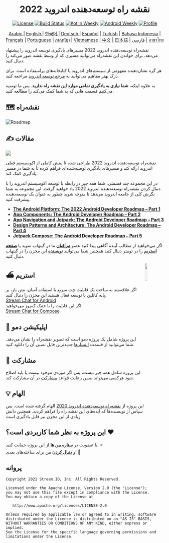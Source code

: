 <h1 align="center">نقشه راه توسعه‌دهنده اندروید 2022</h1>

<p align="center">
  <a href="https://opensource.org/licenses/Apache-2.0"><img alt="License" src="https://img.shields.io/badge/License-Apache%202.0-blue.svg"/></a>
  <a href="https://github.com/skydoves/android-developer-roadmap/actions/workflows/build.yml"><img alt="Build Status" src="https://github.com/skydoves/android-developer-roadmap/actions/workflows/build.yml/badge.svg"/></a>
  <a href="https://mailchi.mp/kotlinweekly/kotlin-weekly-279"><img alt="Kotlin Weekly" src="https://skydoves.github.io/badges/kotlin-weekly2.svg"/></a>
  <a href="https://androidweekly.net/issues/issue-495"><img alt="Android Weekly" src="https://skydoves.github.io/badges/android-weekly.svg"/></a>
  <a href="https://github.com/skydoves"><img alt="Profile" src="https://skydoves.github.io/badges/skydoves.svg"/></a>
</p>
<p align="center">
<a href="/README_AR.md" target="_blank"> Arabic </a> | <a href="/README.md" target="_blank"> English </a> | <a href="/README_KR.md" target="_blank"> 한국어 </a> | <a href="/README_DE.md" target="_blank"> Deutsch </a>| <a href="/README_ES.md" target="_blank"> Español</a> | <a href="/README_TR.md" target="_blank"> Turkish</a> | <a href="/README_ID.md" target="_blank"> Bahasa Indonesia</a> | <a href="/README_FR.md" target="_blank"> Français</a> | <a href="/README_PT.md" target="_blank"> Portuguese</a> | <a href="/README_KHM.md" target="_blank">ភាសាខ្មែរ</a> | <a href="/README_VI.md" target="_blank">Vietnamese</a> | <a href="/README_CN.md" target="_blank">中文</a> | <a href="/README_JP.md" target="_blank">日本語</a> | <a href="/README_FA.md" target="_blank">فارسی</a> | <a href="/README_TH.md" target="_blank">ภาษาไทย</a>
</p>

نقشه‌راه توسعه‌دهنده اندروید 2022 مسیرهای یادگیری توسعه اندروید را پیشنهاد می‌دهد. برای خواندن این
نقشه‌راه می‌توانید مسیری که از وسط نقشه عبور می‌کند را دنبال کنید.  

هر گره نشان‌دهنده مفهومی از سیستم‌های اندروید یا کتابخانه‌های پراستفاده است. برای درک بهتر مفاهیم
می‌توانید به [مرجع توسعه اندروید](https://developer.android.com/reference)   مراجعه کنید.

به علاوه اینکه، **شما نیازی به یادگیری تمامی موارد این نقشه راه ندارید**. پس ما توصیه می‌کنیم قسمت هایی که به شما کمک می‌کند را مطالعه کنید.

## 🗺 نقشه‌راه

<picture>
  <source media="(prefers-color-scheme: dark)" srcset="images/android_developer_roadmap_dark.png">
  <img alt="Roadmap" src="images/android_developer_roadmap.png">
</picture>

## ✍️ مقالات

<a href="https://getstream.io/blog/android-developer-roadmap/"><img src="images/article.png" /></a><br>


نقشه‌راه توسعه‌دهنده اندروید 2022 طراحی شده تا بینش کاملی از اکوسیستم فعلی اندروید ارائه کند و مسیرهای یادگیری توصیه‌شده‌ای فراهم کرده تا به شما در مسیر یادگیری کمک کند.

در این مجموعه چند قسمتی، شما همه چیز در رابطه با توسعه اکوسیستم اندروید را با دنبال کردن نقشه‌راه توسعه‌دهنده اندروید 2022 یاد خواهید گرفت.
این مجموعه به شما نگرش کلی از جامعه اندروید می‌دهد تا متوجه شوید چطور به عنوان یک توسعه‌دهنده پیشرفت کنید.

- **[The Android Platform: The 2022 Android Developer Roadmap – Part 1](https://getstream.io/blog/android-developer-roadmap/)**
- **[App Components: The Android Developer Roadmap – Part 2](https://getstream.io/blog/android-developer-roadmap-part-2/)**
- **[App Navigation and Jetpack: The Android Developer Roadmap – Part 3](https://getstream.io/blog/android-developer-roadmap-part-3/)**
- **[Design Patterns and Architecture: The Android Developer Roadmap – Part 4](https://getstream.io/blog/design-patterns-and-architecture-the-android-developer-roadmap-part-4/)**
- **[Jetpack Compose: The Android Developer Roadmap – Part 5](https://getstream.io/blog/android-developer-roadmap-part-5/)**

اگر می‌خواهید از مطالب آینده آگاهی پیدا کنید عضو **[مراقبان](https://github.com/skydoves/android-developer-roadmap/watchers)** ما در گیتهاب شوید یا **[صفحه استریم](https://twitter.com/getstream_io)** را در توییتر دنبال کنید
همچنین شما می‌توانید __[نویسنده](https://github.com/skydoves)__ این مخزن را در گیتهاب دنبال کنید.

<a href="https://getstream.io/tutorials/android-chat?utm_source=Github&utm_medium=Github_Repo_Content_Ad&utm_content=Developer&utm_campaign=2022AndroidDeveloperRoadmap&utm_term=DevRelOss">
<img src="https://user-images.githubusercontent.com/24237865/138428440-b92e5fb7-89f8-41aa-96b1-71a5486c5849.png" align="right" width="12%"/>
</a>

## ⛴ استریم

اگر علاقه‌مند به ساخت یک قابلیت چت سریع با استفاده آسان، متن باز، بر پایه کاتلین با توسعه فعال هستید این مخزن را دنبال کنید.  
[Stream Chat for Android](https://getstream.io/tutorials/android-chat)  
اگر این قابلیت را با جتپک کمپوز می‌خواهید:  
[Stream Chat for Compose](https://getstream.io/chat/compose/tutorial/)

## 📱 اپلیکیشن دمو

این پروژه شامل یک پروژه دمو است که تصویر نقشه‌راه را نشان می‌دهد. شما می‌توانید از قسمت [انتشارها](https://github.com/skydoves/android-developer-roadmap/releases) جدیدترین فایل نصبی آن را دانلود کنید.

## 🤝 مشارکت

این پروژه شامل همه چیز نیست،
پس اگر موردی موجود نیست یا باید اصلاح شود
هرکسی می‌تواند ضمن رعایت قواعد [مشارکت](CONTRIBUTING.md) در آن مشارکت کند.

## 💡 الهام

این پروژه از [نقشه‌راه توسعه‌دهنده اندروید 2020](https://github.com/mobile-roadmap/android-developer-roadmap)  الهام گرفته شده است.
پس سپاس از نویسنده‌ها که ایده‌های این نقشه راه را فراهم کردند.
همچنین دانش زیادی از این مخزن نیز قابل یادگیری است.

## این پروژه به نظر شما کاربردی است؟ :heart:

با عضویت در
__[ستاره بین ها](https://github.com/skydoves/android-developer-roadmap/stargazers)__
از این پروژه حمایت کنید.
:star:
<br>
و
__[دنبال کردن](https://github.com/skydoves)__ من برای ساخته‌های بعدی! 🤩

## پروانه

```
Copyright 2021 Stream.IO, Inc. All Rights Reserved.

Licensed under the Apache License, Version 2.0 (the "License");
you may not use this file except in compliance with the License.
You may obtain a copy of the License at

   http://www.apache.org/licenses/LICENSE-2.0

Unless required by applicable law or agreed to in writing, software
distributed under the License is distributed on an "AS IS" BASIS,
WITHOUT WARRANTIES OR CONDITIONS OF ANY KIND, either express or implied.
See the License for the specific language governing permissions and
limitations under the License.
```
